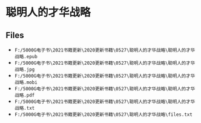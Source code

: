 # 聪明人的才华战略

## Files

- `F:/5000G电子书\2021书籍更新\2020更新书籍\0527\聪明人的才华战略\聪明人的才华战略.epub`
- `F:/5000G电子书\2021书籍更新\2020更新书籍\0527\聪明人的才华战略\聪明人的才华战略.jpg`
- `F:/5000G电子书\2021书籍更新\2020更新书籍\0527\聪明人的才华战略\聪明人的才华战略.mobi`
- `F:/5000G电子书\2021书籍更新\2020更新书籍\0527\聪明人的才华战略\聪明人的才华战略.pdf`
- `F:/5000G电子书\2021书籍更新\2020更新书籍\0527\聪明人的才华战略\聪明人的才华战略.txt`
- `F:/5000G电子书\2021书籍更新\2020更新书籍\0527\聪明人的才华战略\files.txt`
